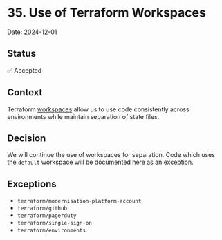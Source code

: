# 35. Use of Terraform Workspaces

Date: 2024-12-01

## Status

✅ Accepted

## Context

Terraform [workspaces](https://developer.hashicorp.com/terraform/language/state/workspaces) allow us to use code consistently across environments while maintain separation of state files.

## Decision

We will continue the use of workspaces for separation. Code which uses the `default` workspace will be documented here as an exception.

## Exceptions

* `terraform/modernisation-platform-account`
* `terraform/github`
* `terraform/pagerduty`
* `terraform/single-sign-on`
* `terraform/environments`
